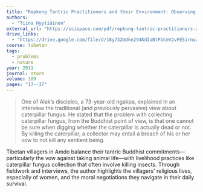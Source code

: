 ```yaml
---
title: "Repkong Tantric Practitioners and their Environment: Observing the Vow of Not Taking Life"
authors:
  - "Tiina Hyytiäinen"
external_url: "https://scispace.com/pdf/repkong-tantric-practitioners-and-their-environment-10iryq1vtd.pdf"
drive_links:
  - "https://drive.google.com/file/d/18y73ZmOke294KdIaBtFbCeV2vFE5irnu/view?usp=sharing"
course: tibetan
tags:
  - problems
  - nature
year: 2011
journal: store
volume: 109
pages: "17--37"
---
```


> One of Alak’s disciples, a 73-year-old ngakpa, explained in an interview the traditional (and previously pervasive) view about caterpillar fungus. He stated that
the problem with collecting caterpillar fungus, from the Buddhist point of view,
is that one cannot be sure when digging whether the caterpillar is actually dead
or not. By killing the caterpillar, a collector may entail a breach of his or her
vow to not kill any sentient being.

Tibetan villagers in Amdo balance their tantric Buddhist commitments—particularly the vow against taking animal life—with livelihood practices like caterpillar fungus collection that often involve killing insects. Through fieldwork and interviews, the author highlights the villagers' religious lives, especially of women, and the moral negotiations they navigate in their daily survival.
